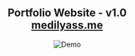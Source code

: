 <h2 align="center">
  Portfolio Website - v1.0<br/>
  <a href="https://soumyajit.vercel.app/" target="_blank">medilyass.me</a>
</h2>
<div align="center">
  <img alt="Demo" src="./Images/readme-img1.png" />
</div>

<br/>

